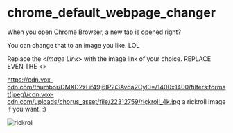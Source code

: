 # chrome_default_webpage_changer
When you open Chrome Browser, a new tab is opened right? 

You can change that to an image you like. LOL

Replace the <_Image Link_> with the image link of your choice. REPLACE EVEN THE <>

https://cdn.vox-cdn.com/thumbor/DMXD2zLif49j6IP2i3Avda2Cyl0=/1400x1400/filters:format(jpeg)/cdn.vox-cdn.com/uploads/chorus_asset/file/22312759/rickroll_4k.jpg a rickroll image if 
you want. :)
  
![rickroll](https://cdn.vox-cdn.com/thumbor/DMXD2zLif49j6IP2i3Avda2Cyl0=/1400x1400/filters:format(jpeg)/cdn.vox-cdn.com/uploads/chorus_asset/file/22312759/rickroll_4k.jpg)
